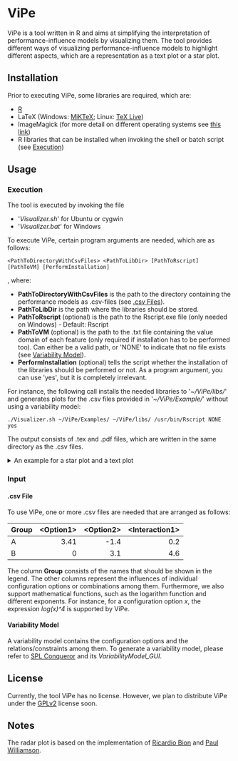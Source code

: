# ViPe

ViPe is a tool written in R and aims at simplifying the interpretation of performance-influence models by visualizing them.
The tool provides different ways of visualizing performance-influence models to highlight different aspects, which are a representation as a text plot or a star plot.

## Installation

Prior to executing ViPe, some libraries are required, which are:
* [R](https://www.r-project.org/)
* LaTeX (Windows: [MiKTeX](https://miktex.org/); Linux: [TeX Live](https://www.tug.org/texlive/))
* ImageMagick (for more detail on different operating systems see [this link](https://ropensci.org/blog/2016/08/23/z-magick-release/))
* R libraries that can be installed when invoking the shell or batch script (see [Execution](#execution))

## Usage

### Execution

The tool is executed by invoking the file
* '*Visualizer.sh*' for Ubuntu or cygwin
* '*Visualizer.bat*' for Windows

To execute ViPe, certain program arguments are needed, which are as follows:
```
<PathToDirectoryWithCsvFiles> <PathToLibDir> [PathToRscript] [PathToVM] [PerformInstallation]
```
, where:
* **PathToDirectoryWithCsvFiles** is the path to the directory containing the performance models as .csv-files (see [.csv Files](#.csv-files)).
* **PathToLibDir** is the path where the libraries should be stored.
* **PathToRscript** (optional) is the path to the Rscript.exe file (only needed on Windows) - Default: Rscript
* **PathToVM** (optional) is the path to the .txt file containing the value domain of each feature (only required if installation has to be performed too). Can either be a valid path, or 'NONE' to indicate that no file exists (see [Variability Model](#variability-model)).
* **PerformInstallation** (optional) tells the script whether the installation of the libraries should be performed or not. As a program argument, you can use 'yes', but it is completely irrelevant.

For instance, the following call installs the needed libraries to '*~/ViPe/libs/*' and generates plots for the .csv files provided in '*~/ViPe/Example/*' without using a variability model:
```
./Visualizer.sh ~/ViPe/Examples/ ~/ViPe/libs/ /usr/bin/Rscript NONE yes
```
The output consists of .tex and .pdf files, which are written in the same directory as the .csv files.

<details>
<summary>
An example for a star plot and a text plot
</summary>
<center>
<img src="https://raw.githubusercontent.com/se-passau/ViPe/master/Examples/StarPlot.png" width="500">

<img src="https://raw.githubusercontent.com/se-passau/ViPe/master/Examples/TextPlot.png" width="500">
</center>
</details>

### Input

#### .csv File
To use ViPe, one or more .csv files are needed that are arranged as follows:

| Group         | &lt;Option1&gt;         | &lt;Option2&gt;  | &lt;Interaction1&gt; |
|:------------- |-------------:| -----:| -----:|
| A      | 3.41 | -1.4 | 0.2 |
| B      | 0 | 3.1 | 4.6 |

The column **Group** consists of the names that should be shown in the legend.
The other columns represent the influences of individual configuration options or combinations among them.
Furthermore, we also support mathematical functions, such as the logarithm function and different exponents.
For instance, for a configuration option *x*, the expression *log(x)^4* is supported by ViPe.

#### Variability Model

A variability model contains the configuration options and the relations/constraints among them.
To generate a variability model, please refer to [SPL Conqueror](https://github.com/se-passau/SPLConqueror) and its *VariabilityModel_GUI*.

## License

Currently, the tool ViPe has no license. However, we plan to distribute ViPe under the [GPLv2](https://www.gnu.org/licenses/old-licenses/gpl-2.0.en.html) license soon.

## Notes

The radar plot is based on the implementation of [Ricardio Bion](https://github.com/ricardo-bion/ggradar) and [Paul Williamson](http://rstudio-pubs-static.s3.amazonaws.com/5795_e6e6411731bb4f1b9cc7eb49499c2082.html).

